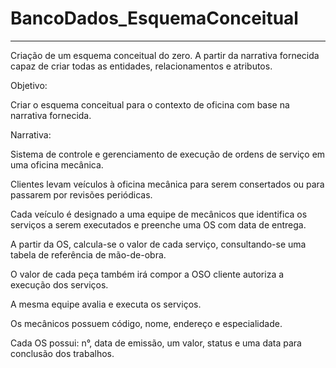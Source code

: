 # BancoDados_EsquemaConceitual
------------------
Criação de um esquema conceitual do zero. A partir da narrativa fornecida capaz de criar todas as entidades, relacionamentos e atributos.<p>

Objetivo:<p>
Criar o esquema conceitual para o contexto de oficina com base na narrativa fornecida. <p><p>

Narrativa: <p>
Sistema de controle e gerenciamento de execução de ordens de serviço em uma oficina mecânica. <p>
Clientes levam veículos à oficina mecânica para serem consertados ou para passarem por revisões  periódicas. <p>
Cada veículo é designado a uma equipe de mecânicos que identifica os serviços a serem executados e preenche uma OS com data de entrega. <p>
A partir da OS, calcula-se o valor de cada serviço, consultando-se uma tabela de referência de mão-de-obra. <p>
O valor de cada peça também irá compor a OSO cliente autoriza a execução dos serviços. <p>
A mesma equipe avalia e executa os serviços. <p>
Os mecânicos possuem código, nome, endereço e especialidade. <p>
Cada OS possui: n°, data de emissão, um valor, status e uma data para conclusão dos trabalhos. <p>
